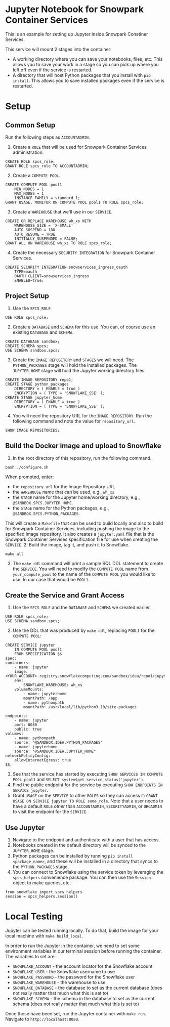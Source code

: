 # Jupyter Notebook for Snowpark Container Services
This is an example for setting up Jupyter inside Snowpark
Conatiner Services.

This service will mount 2 stages into the container:
* A working directory where you can save your notebooks,
  files, etc. This allows you to save your work in a stage
  so you can pick up where you left off even if the service
  is restarted.
* A directory that will host Python packages that you install
  with `pip install`. This allows you to save installed packages
  even if the service is restarted.

# Setup

## Common Setup
Run the following steps as `ACCOUNTADMIN`.
1. Create a `ROLE` that will be used for Snowpark Container Services administration.
```
CREATE ROLE spcs_role;
GRANT ROLE spcs_role TO ACCOUNTADMIN;
```
2. Create a `COMPUTE POOL`.
```
CREATE COMPUTE POOL pool1
    MIN_NODES = 1
    MAX_NODES = 1
    INSTANCE_FAMILY = standard_1;
GRANT USAGE, MONITOR ON COMPUTE POOL pool1 TO ROLE spcs_role;
```
3. Create a `WAREHOUSE` that we'll use in our `SERVICE`.
```
CREATE OR REPLACE WAREHOUSE wh_xs WITH
    WAREHOUSE_SIZE = 'X-SMALL'
    AUTO_SUSPEND = 180
    AUTO_RESUME = TRUE
    INITIALLY_SUSPENDED = FALSE;
GRANT ALL ON WAREHOUSE wh_xs TO ROLE spcs_role;
```
4. Create the necessary `SECURITY INTEGRATION` for Snowpark Container Services.
```
CREATE SECURITY INTEGRATION snowservices_ingress_oauth
    TYPE=oauth
    OAUTH_CLIENT=snowservices_ingress
    ENABLED=true;
```

## Project Setup
1. Use the `SPCS_ROLE`
```
USE ROLE spcs_role;
```
2. Create a `DATABASE` and `SCHEMA` for this use. You can, of course use
  an existing `DATABASE` and `SCHEMA`.
```
CREATE DATABASE sandbox;
CREATE SCHEMA spcs;
USE SCHEMA sandbox.spcs;
```
3. Create the `IMAGE REPOSITORY` and `STAGES` we will need. 
  The `PYTHON_PACKAGES` stage will hold the installed packages. The
  `JUPYTER_HOME` stage will hold the Jupyter working directory files.
```
CREATE IMAGE REPOSITORY repo1;
CREATE STAGE python_packages 
    DIRECTORY = ( ENABLE = true ) 
    ENCRYPTION = ( TYPE = 'SNOWFLAKE_SSE' );
CREATE STAGE jupyter_home 
    DIRECTORY = ( ENABLE = true ) 
    ENCRYPTION = ( TYPE = 'SNOWFLAKE_SSE' );
```
4. You will need the repository URL for the `IMAGE REPOSITORY`. Run
  the following command and note the value for `repository_url`.
```
SHOW IMAGE REPOSITORIES;
```

## Build the Docker image and upload to Snowflake
1. In the root directory of this repository, run the following command.
```
bash ./configure.sh
```
  When prompted, enter:
  * the `repository_url` for the Image Repository URL
  * the `WAREHOUSE` name that can be used, e.g., `wh_xs`
  * the `STAGE` name for the Jupyter home/working directory, e.g., `@SANDBOX.SPCS.JUPYTER_HOME`.
  * the `STAGE` name for the Python packages, e.g., `@SANDBOX.SPCS.PYTHON_PACKAGES`.

  This will create a `Makefile` that can be used to build locally and also
  to build for Snowpark Container Services, including pushing the image to
  the specified image repository. It also creates a `jupyter.yaml` file that is
  the Snowpark Container Services specification file for use when creating the `SERVICE`.
2. Build the image, tag it, and push it to Snowflake.
```
make all
```
3. The `make ddl` command will print a sample SQL DDL statement to create
  the `SERVICE`. You will need to modify the `COMPUTE POOL` name from `your_compute_pool`
  to the name of the `COMPUTE POOL` you would like to use. In our case that 
  would be `POOL1`.

## Create the Service and Grant Access
1. Use the `SPCS_ROLE` and the `DATABASE` and `SCHEMA` we created earlier.
```
USE ROLE spcs_role;
USE SCHEMA sandbox.spcs;
```
2. Use the DDL that was produced by `make ddl`, replacing `POOL1` for the 
  `COMPUTE POOL`:
```
CREATE SERVICE jupyter
    IN COMPUTE POOL pool1
    FROM SPECIFICATION $$
spec:
containers:
    - name: jupyter
    image: <YOUR_ACCOUNT>.registry.snowflakecomputing.com/sandbox/idea/repo1/jupyter_spcs
    env:
        SNOWFLAKE_WAREHOUSE: wh_xs
    volumeMounts:
        - name: jupyterhome
        mountPath: /app
        - name: pythonpath
        mountPath: /usr/local/lib/python3.10/site-packages

endpoints:
    - name: jupyter
    port: 8080
    public: true
volumes:
    - name: pythonpath
    source: "@SANDBOX.IDEA.PYTHON_PACKAGES"
    - name: jupyterhome
    source: "@SANDBOX.IDEA.JUPYTER_HOME"
networkPolicyConfig:
    allowInternetEgress: true
$$;
```
3. See that the service has started by executing `SHOW SERVICES IN COMPUTE POOL pool1` 
  and `SELECT system$get_service_status('jupyter')`.
4. Find the public endpoint for the service by executing `SHOW ENDPOINTS IN SERVICE jupyter`.
5. Grant `USAGE` on the `SERVICE` to other `ROLES` so they can access it: 
  `GRANT USAGE ON SERVICE jupyter TO ROLE some_role`.
  Note that a user needs to have a default `ROLE` _other_ than `ACCOUNTADMIN`,
  `SECURITYADMIN`, or `ORGADMIN` to visit the endpoint for the `SERVICE`.

## Use Jupyter
1. Navigate to the endpoint and authenticate with a user that has access.
2. Notebooks created in the default directory will be synced to the `JUPYTER_HOME` stage.
3. Python packages can be installed by running `pip install <package_name>`, and these
  will be installed in a directory that syncs to the `PYTHON_PACKAGES` stage.
4. You can connect to Snowflake using the service token by leveraging the `spcs_helpers`
  convenience package. You can then use the `Session` object to make queries, etc.
```
from snowflake import spcs_helpers
session = spcs_helpers.session()
```

# Local Testing
Jupyter can be tested running locally. To do that, build the
image for your local machine with `make build_local`.

In order to run the Jupyter in the container, we need to set some 
environment variables in our terminal session before running the 
container. The variables to set are:
* `SNOWFLAKE_ACCOUNT` - the account locator for the Snowflake account
* `SNOWFLAKE_USER` - the Snowflake username to use
* `SNOWFLAKE_PASSWORD` - the password for the Snowflake user
* `SNOWFLAKE_WAREHOUSE` - the warehouse to use
* `SNOWFLAKE_DATABASE` - the database to set as the current database (does not really matter that much what this is set to)
* `SNOWFLAKE_SCHEMA` - the schema in the database to set as the current schema (does not really matter that much what this is set to)

Once those have been set, run the Jupyter container with `make run`. Navigate
to `http://localhost:8080`.